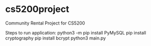 # cs5200project
Community Rental Project for CS5200

Steps to run application:
python3 -m pip install PyMySQL
pip install cryptography
pip install bcrypt
python3 main.py
